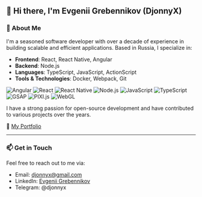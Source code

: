 ## 👋 Hi there, I'm Evgenii Grebennikov (DjonnyX)

### 🚀 About Me

I'm a seasoned software developer with over a decade of experience in building scalable and efficient applications. Based in Russia, I specialize in:

* **Frontend**: React, React Native, Angular
* **Backend**: Node.js
* **Languages**: TypeScript, JavaScript, ActionScript
* **Tools & Technologies**: Docker, Webpack, Git

![Angular](https://img.shields.io/badge/Angular-DD0031?style=flat&logo=angular&logoColor=white)
![React](https://img.shields.io/badge/React-61DAFB?style=flat&logo=react&logoColor=black)
![React Native](https://img.shields.io/badge/React_Native-61DAFB?style=flat&logo=react&logoColor=black)
![Node.js](https://img.shields.io/badge/Node.js-339933?style=flat&logo=node.js&logoColor=white)
![JavaScript](https://img.shields.io/badge/JavaScript-F7DF1E?style=flat&logo=javascript&logoColor=black)
![TypeScript](https://img.shields.io/badge/TypeScript-3178C6?style=flat&logo=typescript&logoColor=white)
![GSAP](https://img.shields.io/badge/GSAP-88ce02?style=flat&logo=greensock&logoColor=white)
![PIXI.js](https://img.shields.io/badge/PIXI.js-E535AA?style=flat&logo=pixijs&logoColor=white)
![WebGL](https://img.shields.io/badge/WebGL-000000?style=flat&logo=webgl&logoColor=white)

I have a strong passion for open-source development and have contributed to various projects over the years.

🔗 [My Portfolio](https://eugene-grebennikov.pro)

---

### 📫 Get in Touch

Feel free to reach out to me via:

* Email: [djonnyx@gmail.com](mailto:djonnyx@gmail.com)
* LinkedIn: [Evgenii Grebennikov](https://www.linkedin.com/in/evgenii-grebennikov)
* Telegram: @djonnyx
